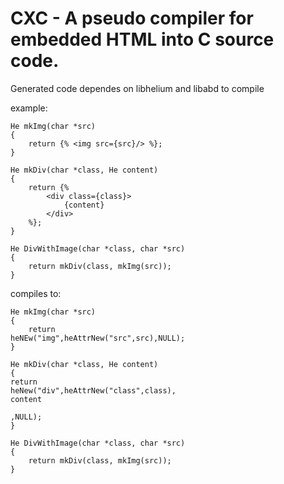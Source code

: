 CXC - A pseudo compiler for embedded HTML into C source code.
=============================================================

Generated code dependes on libhelium and libabd to compile

example:

	He mkImg(char *src)
	{
		return {% <img src={src}/> %};
	}

	He mkDiv(char *class, He content)
	{
		return {%
			<div class={class}>
				{content}
			</div>
		%};
	}

	He DivWithImage(char *class, char *src)
	{
		return mkDiv(class, mkImg(src));
	}

compiles to:

	He mkImg(char *src)
	{
		return
	heNEw("img",heAttrNew("src",src),NULL);
	}

	He mkDiv(char *class, He content)
	{
	return
	heNew("div",heAttrNew("class",class),
	content

	,NULL);
	}

	He DivWithImage(char *class, char *src)
	{
		return mkDiv(class, mkImg(src));
	}
